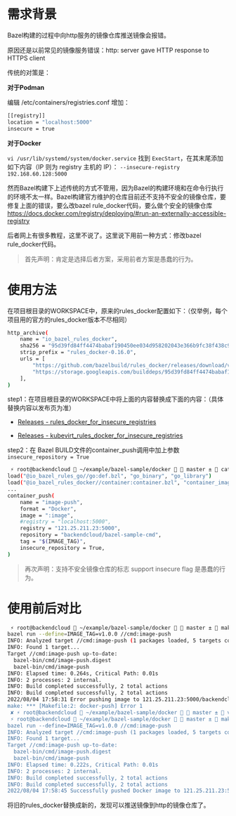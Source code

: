 
# 需求背景

Bazel构建的过程中向http服务的镜像仓库推送镜像会报错。

原因还是以前常见的镜像服务错误：http: server gave HTTP response to HTTPS client

传统的对策是：

**对于Podman**

编辑 /etc/containers/registries.conf 增加：

```bash
[[registry]]
location = "localhost:5000"
insecure = true
```

**对于Docker**

`vi /usr/lib/systemd/system/docker.service` 找到 `ExecStart`，在其末尾添加如下内容（IP 则为 registry 主机的 IP）： `--insecure-registry 192.168.60.128:5000`

然而Bazel构建下上述传统的方式不管用，因为Bazel的构建环境和在命令行执行的环境不太一样。Bazel构建官方维护的仓库目前还不支持不安全的镜像仓库，要修复上面的错误，要么改bazel rule_docker代码，要么做个安全的镜像仓库 https://docs.docker.com/registry/deploying/#run-an-externally-accessible-registry

后者网上有很多教程，这里不说了。这里说下用前一种方式：修改bazel rule_docker代码。

> 首先声明：肯定是选择后者方案，采用前者方案是愚蠢的行为。



# 使用方法


在项目根目录的WORKSPACE中，原来的rules_docker配置如下：（仅举例，每个项目用的官方的rules_docker版本不尽相同）

```bash
http_archive(
    name = "io_bazel_rules_docker",
    sha256 = "95d39fd84ff4474babaf190450ee034d958202043e366b9fc38f438c9e6c3334",
    strip_prefix = "rules_docker-0.16.0",
    urls = [
        "https://github.com/bazelbuild/rules_docker/releases/download/v0.16.0/rules_docker-v0.16.0.tar.gz",
        "https://storage.googleapis.com/builddeps/95d39fd84ff4474babaf190450ee034d958202043e366b9fc38f438c9e6c3334",
    ],
)
```

step1：在项目根目录的WORKSPACE中将上面的内容替换成下面的内容：（具体替换内容以发布页为准）

* [Releases - rules_docker_for_insecure_registries](https://github.com/backendcloud/rules_docker_for_insecure_registries/releases/tag/rules_docker_for_insecure_registries)

* [Releases - kubevirt_rules_docker_for_insecure_registries](https://github.com/backendcloud/rules_docker_for_insecure_registries/releases/tag/kubevirt_rules_docker_for_insecure_registries)

step2：在 Bazel BUILD文件的container_push调用中加上参数`insecure_repository = True`

```bash
 ⚡ root@backendcloud  ~/example/bazel-sample/docker   master ±  cat cmd/BUILD.bazel 
load("@io_bazel_rules_go//go:def.bzl", "go_binary", "go_library")
load("@io_bazel_rules_docker//container:container.bzl", "container_image", "container_push")
...
container_push(
    name = "image-push",
    format = "Docker",
    image = ":image",
    #registry = "localhost:5000",
    registry = "121.25.211.23:5000",
    repository = "backendcloud/bazel-sample-cmd",
    tag = "$(IMAGE_TAG)",
    insecure_repository = True,
)
```

> 再次声明：支持不安全镜像仓库的标志 support insecure flag 是愚蠢的行为。

# 使用前后对比

```bash
 ⚡ root@backendcloud  ~/example/bazel-sample/docker   master ±  make docker-push
bazel run --define=IMAGE_TAG=v1.0.0 //cmd:image-push
INFO: Analyzed target //cmd:image-push (1 packages loaded, 5 targets configured).
INFO: Found 1 target...
Target //cmd:image-push up-to-date:
  bazel-bin/cmd/image-push.digest
  bazel-bin/cmd/image-push
INFO: Elapsed time: 0.264s, Critical Path: 0.01s
INFO: 2 processes: 2 internal.
INFO: Build completed successfully, 2 total actions
INFO: Build completed successfully, 2 total actions
2022/08/04 17:58:31 Error pushing image to 121.25.211.23:5000/backendcloud/bazel-sample-cmd:v1.0.0: unable to push image to 121.25.211.23:5000/backendcloud/bazel-sample-cmd:v1.0.0: Get "https://121.25.211.23:50t
make: *** [Makefile:2: docker-push] Error 1
 ✘ ⚡ root@backendcloud  ~/example/bazel-sample/docker   master ±  vi cmd/BUILD.bazel
 ⚡ root@backendcloud  ~/example/bazel-sample/docker   master ±  make docker-push  
bazel run --define=IMAGE_TAG=v1.0.0 //cmd:image-push
INFO: Analyzed target //cmd:image-push (1 packages loaded, 5 targets configured).
INFO: Found 1 target...
Target //cmd:image-push up-to-date:
  bazel-bin/cmd/image-push.digest
  bazel-bin/cmd/image-push
INFO: Elapsed time: 0.222s, Critical Path: 0.01s
INFO: 2 processes: 2 internal.
INFO: Build completed successfully, 2 total actions
INFO: Build completed successfully, 2 total actions
2022/08/04 17:58:45 Successfully pushed Docker image to 121.25.211.23:5000/backendcloud/bazel-sample-cmd:v1.0.0 - 121.25.211.23@sha256:322b44c93453aaaa21bb1584caa16cb56f178230f5bb47a93d7ab4b4279dd2fe
```

将旧的rules_docker替换成新的，发现可以推送镜像到http的镜像仓库了。